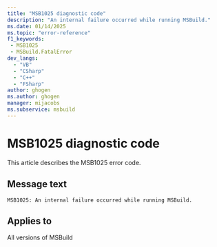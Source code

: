 ```yaml
---
title: "MSB1025 diagnostic code"
description: "An internal failure occurred while running MSBuild."
ms.date: 01/14/2025
ms.topic: "error-reference"
f1_keywords:
 - MSB1025
 - MSBuild.FatalError
dev_langs:
  - "VB"
  - "CSharp"
  - "C++"
  - "FSharp"
author: ghogen
ms.author: ghogen
manager: mijacobs
ms.subservice: msbuild
---
```


# MSB1025 diagnostic code

<!-- :::ErrorDefinitionDescription::: -->
<!-- :::editable-content name="introDescription"::: -->
This article describes the MSB1025 error code.
<!-- :::editable-content-end::: -->

## Message text

`MSB1025: An internal failure occurred while running MSBuild.`

<!-- :::editable-content name="postOutputDescription"::: -->
<!--
{StrBegin="MSBUILD : error MSB1025: "}UE: This message is shown when the application has to terminate either because of a bug in the code, or because some
      FX/CLR method threw an unexpected exception.
      LOCALIZATION: The prefix "MSBUILD : error MSBxxxx:" and "MSBuild" should not be localized.
-->
<!-- :::editable-content-end::: -->
<!-- :::ErrorDefinitionDescription-end::: -->

## Applies to

All versions of MSBuild
